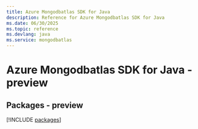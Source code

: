```yaml
---
title: Azure Mongodbatlas SDK for Java
description: Reference for Azure Mongodbatlas SDK for Java
ms.date: 06/30/2025
ms.topic: reference
ms.devlang: java
ms.service: mongodbatlas
---
```

# Azure Mongodbatlas SDK for Java - preview
## Packages - preview
[!INCLUDE [packages](mongodbatlas-index.md)]